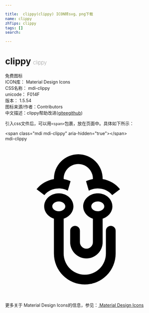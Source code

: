 ```yaml
---

title:  clippy(clippy) ICON转svg、png下载
name: clippy
zhTips: clippy
tags: []
search: 

---
```


# clippy  <small style="font-size: 60%;font-weight: 100">clippy</small>


<div class="detail-page">
<p>
<span><span class="badge-success badge">免费图标</span> </span>
<br/>
<span>
ICON库：
<span class="badge-secondary badge">Material Design Icons</span> 
</span>
<br/>
<span>
CSS名称：
<span class="badge-secondary badge">mdi-clippy</span> 
</span>
<br/>
<span>
unicode：
<span class="badge-secondary badge">F014F</span> 
<copy-btn content='F014F' btn-title=""></copy-btn>
<copy-btn :content='String.fromCodePoint(parseInt("F014F", 16))' btn-title="复制U"></copy-btn>
</span>
<br/>
<span>
版本：
<span class="badge-secondary badge">1.5.54</span> 
</span>
<br/>
<span>图标来源/作者：<span class="badge-light badge">Contributors</span></span> 
<br/>
<span class="zh-detail">中文描述：<span class="badge-primary badge">clippy</span><span class="help-link"><span>帮助改进</span>(<a href="https://gitee.com/liuwave/icon-helper/edit/master/json/material/clippy.json" target="_blank" rel="noopener noreferrer">gitee</a><a href="https://github.com/liuwave/icon-helper/edit/master/json/material/clippy.json" target="_blank" rel="noopener noreferrer">github</a></span>)</span><br/>
</p>
</div>
<div class="alert alert-dark">
  <i class="mdi mdi-clippy mdi-48px"></i>
  <i class="mdi mdi-clippy mdi-36px"></i>
  <i class="mdi mdi-clippy mdi-24px"></i>
  <i class="mdi mdi-clippy mdi-18px"></i>
</div>
<div>
  <p>引入css文件后，可以用<code>&lt;span&gt;</code>包裹，放在页面中。具体如下所示：    
  </p>
  <div class="alert alert-primary" style="font-size: 14px">
    &lt;span class="mdi mdi-clippy" aria-hidden="true"&gt;&lt;/span&gt;
    <copy-btn content='<span class="mdi mdi-clippy" aria-hidden="true"></span>'></copy-btn>
  </div>
  <div class="alert alert-secondary">
    <i class="mdi mdi-clippy"
    style="font-size: 24px"
    aria-hidden="true"></i> mdi-clippy
    <copy-btn content="mdi-clippy" btn-title="复制图标名称"></copy-btn>
  </div>
</div>
<div id="svg" class="svg-wrap">
<svg xmlns="http://www.w3.org/2000/svg" viewBox="0 0 24 24"><path d="M15,15.5A2.5,2.5 0 0,1 12.5,18A2.5,2.5 0 0,1 10,15.5V13.75A0.75,0.75 0 0,1 10.75,13A0.75,0.75 0 0,1 11.5,13.75V15.5A1,1 0 0,0 12.5,16.5A1,1 0 0,0 13.5,15.5V11.89C12.63,11.61 12,10.87 12,10C12,8.9 13,8 14.25,8C15.5,8 16.5,8.9 16.5,10C16.5,10.87 15.87,11.61 15,11.89V15.5M8.25,8C9.5,8 10.5,8.9 10.5,10C10.5,10.87 9.87,11.61 9,11.89V17.25A3.25,3.25 0 0,0 12.25,20.5A3.25,3.25 0 0,0 15.5,17.25V13.75A0.75,0.75 0 0,1 16.25,13A0.75,0.75 0 0,1 17,13.75V17.25A4.75,4.75 0 0,1 12.25,22A4.75,4.75 0 0,1 7.5,17.25V11.89C6.63,11.61 6,10.87 6,10C6,8.9 7,8 8.25,8M10.06,6.13L9.63,7.59C9.22,7.37 8.75,7.25 8.25,7.25C7.34,7.25 6.53,7.65 6.03,8.27L4.83,7.37C5.46,6.57 6.41,6 7.5,5.81V5.75A3.75,3.75 0 0,1 11.25,2A3.75,3.75 0 0,1 15,5.75V5.81C16.09,6 17.04,6.57 17.67,7.37L16.47,8.27C15.97,7.65 15.16,7.25 14.25,7.25C13.75,7.25 13.28,7.37 12.87,7.59L12.44,6.13C12.77,6 13.13,5.87 13.5,5.81V5.75C13.5,4.5 12.5,3.5 11.25,3.5C10,3.5 9,4.5 9,5.75V5.81C9.37,5.87 9.73,6 10.06,6.13M14.25,9.25C13.7,9.25 13.25,9.59 13.25,10C13.25,10.41 13.7,10.75 14.25,10.75C14.8,10.75 15.25,10.41 15.25,10C15.25,9.59 14.8,9.25 14.25,9.25M8.25,9.25C7.7,9.25 7.25,9.59 7.25,10C7.25,10.41 7.7,10.75 8.25,10.75C8.8,10.75 9.25,10.41 9.25,10C9.25,9.59 8.8,9.25 8.25,9.25Z" /></svg>
</div>
<detail full-name='mdi-clippy'></detail>
    
<div><p>更多关于 Material Design Icons的信息，参见：<a target="_blank" href="https://iconhelper.cn/material.html"> Material Design Icons</a>
</p></div>

